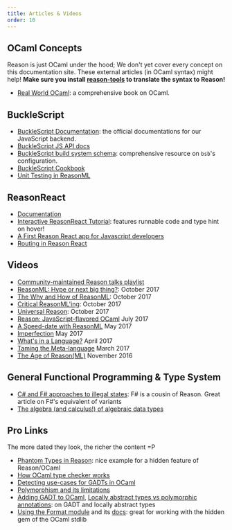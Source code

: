 ```yaml
---
title: Articles & Videos
order: 10
---
```


## OCaml Concepts

Reason is just OCaml under the hood; We don't yet cover every concept on this documentation site. These external articles (in OCaml syntax) might help! **Make sure you install [reason-tools](https://github.com/reasonml/reason-tools) to translate the syntax to Reason!**

- [Real World OCaml](https://realworldocaml.org): a comprehensive book on OCaml.

## BuckleScript

- [BuckleScript Documentation](https://bucklescript.github.io): the official documentations for our JavaScript backend.
- [BuckleScript JS API docs](http://bucklescript.github.io/bucklescript/api/index.html)
- [BuckleScript build system schema](https://bucklescript.github.io/docs/en/build-overview.html): comprehensive resource on `bsb`'s configuration.
- [BuckleScript Cookbook](https://github.com/glennsl/bucklescript-cookbook)
- [Unit Testing in ReasonML](https://jaketrent.com/post/unit-testing-in-reasonml/)

## ReasonReact

- [Documentation](//reasonml.github.io/reason-react/)
- [Interactive ReasonReact Tutorial](https://jaredforsyth.com/2017/07/05/a-reason-react-tutorial/): features runnable code and type hint on hover!
- [A First Reason React app for Javascript developers](https://jamesfriend.com.au/a-first-reason-react-app-for-js-developers)
- [Routing in Reason React](https://jamesfriend.com.au/routing-in-reason-react)

## Videos

- [Community-maintained Reason talks playlist](https://www.youtube.com/playlist?list=PLYU6eGtVFu8ZG3yh1FfLrqHBMUXj80wgK)
- [ReasonML: Hype or next big thing?](https://www.youtube.com/watch?v=bqNploxWpjA&t): October 2017
- [The Why and How of ReasonML](https://www.youtube.com/watch?v=j5mlMUzpE5g): October 2017
- [Critical ReasonML'ing](https://www.youtube.com/watch?v=k77aR_JyvEE): October 2017
- [Universal Reason](https://www.youtube.com/watch?v=L0xz-ILKsLE&list=PLYU6eGtVFu8ZG3yh1FfLrqHBMUXj80wgK): October 2017
- [Reason: JavaScript-flavored OCaml](https://www.youtube.com/watch?v=vTb8UU_Yjmk) July 2017
- [A Speed-date with ReasonML](https://www.youtube.com/watch?v=dKYAh8vJiSk) May 2017
- [Imperfection](https://www.youtube.com/watch?v=tCVXp6gFD8o) May 2017
- [What's in a Language?](https://www.youtube.com/watch?v=24S5u_4gx7w) April 2017
- [Taming the Meta-language](https://www.youtube.com/watch?v=_0T5OSSzxms) March 2017
- [The Age of Reason(ML)](https://www.youtube.com/watch?v=8LCmLQ1-YqQ) November 2016

## General Functional Programming & Type System

- [C# and F# approaches to illegal states](http://enterprisecraftsmanship.com/2015/09/28/c-and-f-approaches-to-illegal-states/): F# is a cousin of Reason. Great article on F#'s equivalent of variants
- [The algebra (and calculus!) of algebraic data types](https://codewords.recurse.com/issues/three/algebra-and-calculus-of-algebraic-data-types)

## Pro Links

The more dated they look, the richer the content =P

- [Phantom Types in Reason](https://gist.github.com/busypeoples/3a28d039272ec3eb33ca2fc6b32dafc7): nice example for a hidden feature of Reason/OCaml
- [How OCaml type checker works](http://okmij.org/ftp/ML/generalization.html?fref=gc)
- [Detecting use-cases for GADTs in OCaml](http://mads-hartmann.com/ocaml/2015/01/05/gadt-ocaml.html)
- [Polymorphism and its limitations](http://www.polychoron.fr/ocaml-nonmanual/polymorphism.html)
- [Adding GADT to OCaml](http://www.math.nagoya-u.ac.jp/%7Egarrigue/papers/ml2011-show.pdf), [Locally abstract types vs polymorphic annotations](https://groups.google.com/forum/#!topic/ocaml-aggregation-list/-tnouSeSQoY): on GADT and locally abstract types
- [Using the Format module](https://ocaml.org/learn/tutorials/format.html) and its [docs](https://caml.inria.fr/pub/docs/manual-ocaml/libref/Format.html): great for working with the hidden gem of the OCaml stdlib
